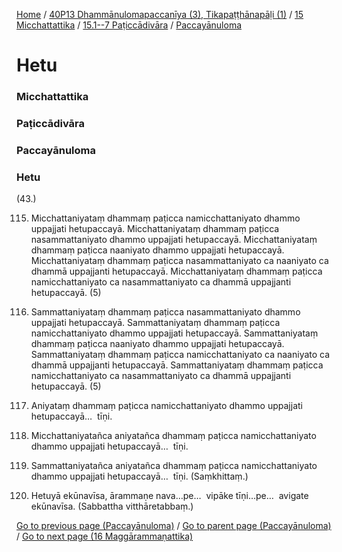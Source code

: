 
[Home](/) / [40P13 Dhammānulomapaccanīya (3), Tikapaṭṭhānapāḷi (1)](../../../../40P13.md) / [15 Micchattattika](../../../15.md) / [15.1--7 Paṭiccādivāra](../../15.1--7.md) / [Paccayānuloma](../Paccayanuloma.md)

# Hetu

### Micchattattika

### Paṭiccādivāra

### Paccayānuloma

### Hetu

(43.)

115. Micchattaniyataṃ dhammaṃ paṭicca namicchattaniyato dhammo uppajjati hetupaccayā. Micchattaniyataṃ dhammaṃ paṭicca nasammattaniyato dhammo uppajjati hetupaccayā. Micchattaniyataṃ dhammaṃ paṭicca naaniyato dhammo uppajjati hetupaccayā. Micchattaniyataṃ dhammaṃ paṭicca nasammattaniyato ca naaniyato ca dhammā uppajjanti hetupaccayā. Micchattaniyataṃ dhammaṃ paṭicca namicchattaniyato ca nasammattaniyato ca dhammā uppajjanti hetupaccayā. (5)

116. Sammattaniyataṃ dhammaṃ paṭicca nasammattaniyato dhammo uppajjati hetupaccayā. Sammattaniyataṃ dhammaṃ paṭicca namicchattaniyato dhammo uppajjati hetupaccayā. Sammattaniyataṃ dhammaṃ paṭicca naaniyato dhammo uppajjati hetupaccayā. Sammattaniyataṃ dhammaṃ paṭicca namicchattaniyato ca naaniyato ca dhammā uppajjanti hetupaccayā. Sammattaniyataṃ dhammaṃ paṭicca namicchattaniyato ca nasammattaniyato ca dhammā uppajjanti hetupaccayā. (5)

117. Aniyataṃ dhammaṃ paṭicca namicchattaniyato dhammo uppajjati hetupaccayā…  tīṇi.

118. Micchattaniyatañca aniyatañca dhammaṃ paṭicca namicchattaniyato dhammo uppajjati hetupaccayā…  tīṇi.

119. Sammattaniyatañca aniyatañca dhammaṃ paṭicca namicchattaniyato dhammo uppajjati hetupaccayā…  tīṇi. (Saṃkhittaṃ.)

120. Hetuyā ekūnavīsa, ārammaṇe nava…pe…  vipāke tīṇi…pe…  avigate ekūnavīsa. (Sabbattha vitthāretabbaṃ.)

[Go to previous page (Paccayānuloma)](../Paccayanuloma.md) / [Go to parent page (Paccayānuloma)](../Paccayanuloma.md) / [Go to next page (16 Maggārammaṇattika)](../../../16.md)


